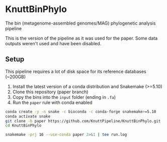 # KnuttBinPhylo

The bin (metagenome-assembled genomes/MAG) phylogenetic analysis pipeline

This is the version of the pipeline as it was used for the paper. Some data outputs weren't used and have been disabled.

## Setup

This pipeline requires a lot of disk space for its reference databases (~200GB)

1. Install the latest version of a conda distribution and Snakemake (>=5.10)
2. Clone this repository (paper branch)
3. Copy the bins into the `input` folder (ending in `.fa`)
4. Run the `paper` rule with conda enabled

``` sh
conda create -y -n snake -c bioconda -c conda-forge snakemake>=5.10
conda activate snake
git clone -b paper https://github.com/KnuttPipeline/KnuttBinPhylo.git
cd KnuttBinPhylo

snakemake -prj 16 --use-conda paper 2>&1 | tee run.log
```
